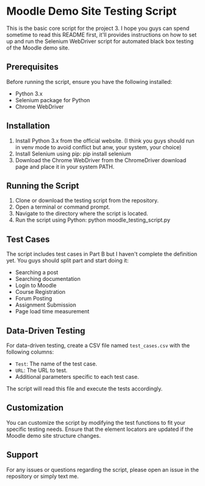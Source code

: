 # Moodle Demo Site Testing Script

This is the basic core script for the project 3. I hope you guys can spend sometime to read this README first, it'll provides instructions on how to set up and run the Selenium WebDriver script for automated black box testing of the Moodle demo site.

## Prerequisites

Before running the script, ensure you have the following installed:
- Python 3.x
- Selenium package for Python
- Chrome WebDriver

## Installation

1. Install Python 3.x from the official website. (I think you guys should run in venv mode to avoid conflict but anw, your system, your choice)
2. Install Selenium using pip: pip install selenium
3. Download the Chrome WebDriver from the ChromeDriver download page and place it in your system PATH.

## Running the Script

1. Clone or download the testing script from the repository.
2. Open a terminal or command prompt.
3. Navigate to the directory where the script is located.
4. Run the script using Python: python moodle_testing_script.py


## Test Cases

The script includes test cases in Part B but I haven't complete the definition yet. You guys should split part and start doing it:
- Searching a post
- Searching documentation
- Login to Moodle
- Course Registration
- Forum Posting
- Assignment Submission
- Page load time measurement

## Data-Driven Testing

For data-driven testing, create a CSV file named `test_cases.csv` with the following columns:
- `Test`: The name of the test case.
- `URL`: The URL to test.
- Additional parameters specific to each test case.

The script will read this file and execute the tests accordingly.

## Customization

You can customize the script by modifying the test functions to fit your specific testing needs. Ensure that the element locators are updated if the Moodle demo site structure changes.

## Support

For any issues or questions regarding the script, please open an issue in the repository or simply text me.

